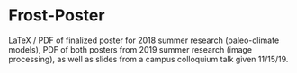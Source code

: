 # Frost-Poster
LaTeX / PDF of finalized poster for 2018 summer research (paleo-climate models), PDF of both posters from 2019 summer research (image processing), as well as slides from a campus colloquium talk given 11/15/19.
